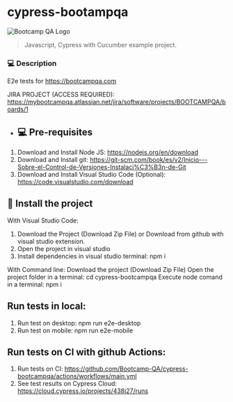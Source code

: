 # cypress-bootampqa

<img src="https://bootcampqa.com/images/logo-black.png" alt="Bootcamp QA Logo">

> Javascript, Cypress with Cucumber example project.

### 💻 Description
E2e tests for https://bootcampqa.com

JIRA PROJECT (ACCESS REQUIRED): https://mybootcampqa.atlassian.net/jira/software/projects/BOOTCAMPQA/boards/1 
- ## 💻 Pre-requisites

1. Download and Install Node JS: https://nodejs.org/en/download
2. Download and Install git: https://git-scm.com/book/es/v2/Inicio---Sobre-el-Control-de-Versiones-Instalaci%C3%B3n-de-Git
3. Download and Install Visual Studio Code (Optional): https://code.visualstudio.com/download

## 🚀 Install the project
With Visual Studio Code:
1. Download the Project (Download Zip File) or Download from github with visual studio extension.
2. Open the project in visual studio
3. Install dependencies in visual studio terminal: npm i

With Command line:
Download the project (Download Zip File)
Open the project folder in a terminal: cd cypress-bootcampqa
Execute node comand in a terminal: npm i

## Run tests in local:
1. Run test on desktop: npm run e2e-desktop
2. Run test on mobile: npm run e2e-mobile


##  Run tests on CI with github Actions:
1. Run tests on CI: https://github.com/Bootcamp-QA/cypress-bootcampqa/actions/workflows/main.yml
2. See test results on Cypress Cloud: https://cloud.cypress.io/projects/438j27/runs
